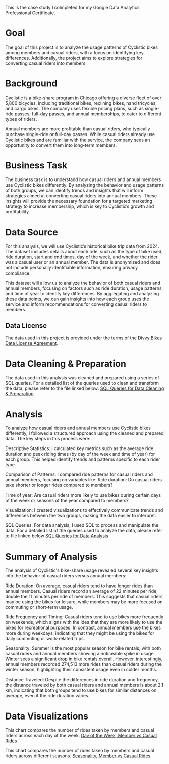 

This is the case study I colmpleted for my Google Data Analytics Professional Certificate.

# **Goal**
The goal of this project is to analyze the usage patterns of Cyclistic bikes among members and casual riders, with a focus on identifying key differences. Additionally, the project aims to explore strategies for converting casual riders into members.

# **Background**
Cyclistic is a bike-share program in Chicago offering a diverse fleet of over 5,800 bicycles, including traditional bikes, reclining bikes, hand tricycles, and cargo bikes. The company uses flexible pricing plans, such as single-ride passes, full-day passes, and annual memberships, to cater to different types of riders.

Annual members are more profitable than casual riders, who typically purchase single-ride or full-day passes. While casual riders already use Cyclistic bikes and are familiar with the service, the company sees an opportunity to convert them into long-term members.

# **Business Task**
The business task is to understand how casual riders and annual members use Cyclistic bikes differently. By analyzing the behavior and usage patterns of both groups, we can identify trends and insights that will inform strategies aimed at converting casual riders into annual members. These insights will provide the necessary foundation for a targeted marketing strategy to increase membership, which is key to Cyclistic’s growth and profitability.

# **Data Source**
For this analysis, we will use Cyclistic’s historical bike trip data from 2024. The dataset includes details about each ride, such as the type of bike used, ride duration, start and end times, day of the week, and whether the rider was a casual user or an annual member. The data is anonymized and does not include personally identifiable information, ensuring privacy compliance.

This dataset will allow us to analyze the behavior of both casual riders and annual members, focusing on factors such as ride duration, usage patterns, and time of year to identify key differences. By aggregating and analyzing these data points, we can gain insights into how each group uses the service and inform recommendations for converting casual riders to members.

## Data License

The data used in this project is provided under the terms of the [Divvy Bikes Data License Agreement](https://divvybikes.com/data-license-agreement).

# **Data Cleaning & Preparation**
The data used in this analysis was cleaned and prepared using a series of SQL queries. For a detailed list of the queries used to clean and transform the data, please refer to the file linked below:
[SQL Queries for Data Cleaning & Preparation](https://github.com/Data-cat750/analytics-portfolio/blob/main/Cyclistic/SQL)

# **Analysis**
To analyze how casual riders and annual members use Cyclistic bikes differently, I followed a structured approach using the cleaned and prepared data. The key steps in this process were:

Descriptive Statistics: I calculated key metrics such as the average ride duration and peak riding times (by day of the week and time of year) for each group. This helped identify trends and patterns specific to each rider type.

Comparison of Patterns: I compared ride patterns for casual riders and annual members, focusing on variables like:
  Ride duration: Do casual riders take shorter or longer rides compared to members?
  
  Time of year: Are casual riders more likely to use bikes during certain days of the week or seasons of the year compared to members?

  Visualization: I created visualizations to effectively communicate trends and differences between the two groups, making the data easier to interpret.

SQL Queries: For data analysis, I used SQL to process and manipulate the data. For a detailed list of the queries used to analyze the data, please refer to file linked below
[SQL Queries for Data Analysis](https://github.com/Data-cat750/analytics-portfolio/blob/main/Cyclistic/SQL%20Analysis)

# **Summary of Analysis**
The analysis of Cyclistic's bike-share usage revealed several key insights into the behavior of casual riders versus annual members:

Ride Duration: On average, casual riders tend to have longer rides than annual members. Casual riders record an average of 22 minutes per ride, double the 11 minutes per ride of members. This suggests that casual riders may be using the bikes for leisure, while members may be more focused on commuting or short-term usage.

Ride Frequency and Timing:
Casual riders tend to use bikes more frequently on weekends, which aligns with the idea that they are more likely to use the bikes for recreational purposes.
In contrast, annual members use the bikes more during weekdays, indicating that they might be using the bikes for daily commuting or work-related trips.

Seasonality:
Summer is the most popular season for bike rentals, with both casual riders and annual members showing a noticeable spike in usage.
Winter sees a significant drop in bike rentals overall. However, interestingly, annual members recorded 274,513 more rides than casual riders during the winter season, highlighting their consistent usage even in colder months.

Distance Traveled: Despite the differences in ride duration and frequency, the distance traveled by both casual riders and annual members is about 2.1 km, indicating that both groups tend to use bikes for similar distances on average, even if the ride duration varies.


# **Data Visualizations**

This chart compares the number of rides taken by members and casual riders across each day of the week.
[Day of the Week, Member vs Casual Rides](https://public.tableau.com/views/BikeRentalsbyDayAComparisonofMemberandCasualRiders/Sheet2?:language=en-US&:sid=&:redirect=auth&:display_count=n&:origin=viz_share_link)

This chart compares the number of rides taken by members and casual riders across different seasons.
[Seasonality, Member vs Casual Rides](https://public.tableau.com/views/BikeRentalsbyDayAComparisonofMemberandCasualRiders/Sheet3?:language=en-US&:sid=&:redirect=auth&:display_count=n&:origin=viz_share_link)

